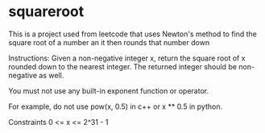 # squareroot
This is a project used from leetcode that uses Newton's method to find the square root of a number an it then rounds that number down

Instructions:
Given a non-negative integer x, return the square root of x rounded down to the nearest integer. The returned integer should be non-negative as well.

You must not use any built-in exponent function or operator.

For example, do not use pow(x, 0.5) in c++ or x ** 0.5 in python.

Constraints
0 <= x <= 2^31 - 1
